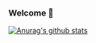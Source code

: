 ### Welcome 👏


[![Anurag's github stats](https://github-readme-stats.vercel.app/api?username=chengtsui&show_icons=true&theme=dracula)](https://github.com/anuraghazra/github-readme-stats)


